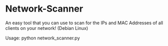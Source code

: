 # Network-Scanner
An easy tool that you can use to scan for the IPs and MAC Addresses of all clients on your network! (Debian Linux)

Usage: python network_scanner.py

